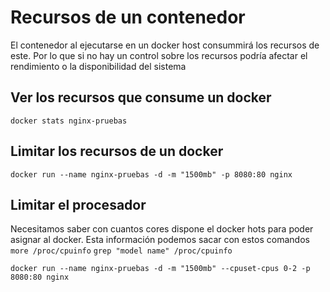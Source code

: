 # Recursos de un contenedor
El contenedor al ejecutarse en un docker host consummirá los recursos de este. Por lo que si no hay un control sobre los recursos podría afectar el rendimiento o la disponibilidad del sistema

## Ver los recursos que consume un docker

`docker stats nginx-pruebas`

## Limitar los recursos de un docker
`docker run --name nginx-pruebas -d -m "1500mb" -p 8080:80 nginx`

## Limitar el procesador
Necesitamos saber con cuantos cores dispone el docker hots para poder asignar al docker.
Esta información podemos sacar con estos comandos
`more /proc/cpuinfo`
`grep "model name" /proc/cpuinfo`

`docker run --name nginx-pruebas -d -m "1500mb" --cpuset-cpus 0-2 -p 8080:80 nginx`
